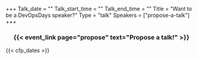 +++
Talk_date = ""
Talk_start_time = ""
Talk_end_time = ""
Title = "Want to be a DevOpsDays speaker?"
Type = "talk"
Speakers = ["propose-a-talk"]
+++

<h3><center>{{< event_link page="propose" text="Propose a talk!" >}}</center></h3>

{{< cfp_dates >}}
